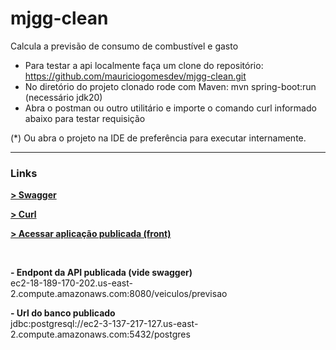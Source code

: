 # mjgg-clean
Calcula a previsão de consumo de combustível e gasto

- Para testar a api localmente faça um clone do repositório: https://github.com/mauriciogomesdev/mjgg-clean.git
- No diretório do projeto clonado rode com Maven: mvn spring-boot:run (necessário jdk20)
- Abra o postman ou outro utilitário e importe o comando curl informado abaixo para testar requisição

(*) Ou abra o projeto na IDE de preferência para executar internamente.

_________________________________________________________________________________
### Links

[**> Swagger**](http://ec2-18-189-170-202.us-east-2.compute.amazonaws.com:8080/swagger.html)

[**> Curl**](http://ec2-18-189-170-202.us-east-2.compute.amazonaws.com:8080/curl.html)

[**> Acessar aplicação publicada (front)**](ec2-52-14-180-214.us-east-2.compute.amazonaws.com)

<br>

**- Endpont da API publicada (vide swagger)**\
ec2-18-189-170-202.us-east-2.compute.amazonaws.com:8080/veiculos/previsao

**- Url do banco publicado**\
jdbc:postgresql://ec2-3-137-217-127.us-east-2.compute.amazonaws.com:5432/postgres
